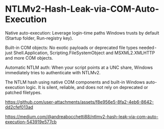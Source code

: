 # NTLMv2-Hash-Leak-via-COM-Auto-Execution

Native auto-execution: Leverage login-time paths Windows trusts by default (Startup folder, Run-registry key).

Built-in COM objects: No exotic payloads or deprecated file types needed - just Shell.Application, Scripting.FileSystemObject and MSXML2.XMLHTTP and more COM objects.

Automatic NTLM auth: When your script points at a UNC share, Windows immediately tries to authenticate with NTLMv2.

The NTLM hash using native COM components and built-in Windows auto-execution logic. It is silent, reliable, and does not rely on deprecated or patched filetypes.




https://github.com/user-attachments/assets/f8e956e5-8fa2-4eb6-8642-dd2cfef013ad


https://medium.com/@andreabocchetti88/ntlmv2-hash-leak-via-com-auto-execution-543919e577cb

